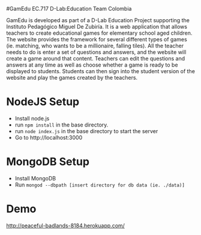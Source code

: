 #GamEdu
EC.717 D-Lab:Education
Team Colombia

GamEdu is developed as part of a D-Lab Education Project supporting the Instituto Pedagógico Miguel De Zubiría. It is a web application that allows teachers to create educational games for elementary school aged children. The website provides the framework for several different types of games (ie. matching, who wants to be a millionaire, falling tiles). All the teacher needs to do is enter a set of questions and answers, and the website will create a game around that content. Teachers can edit the questions and answers at any time as well as choose whether a game is ready to be displayed to students. Students can then sign into the student version of the website and play the games created by the teachers.

# NodeJS Setup

* Install node.js
* run `npm install` in the base directory.
* run `node index.js` in the base directory to start the server
* Go to http://localhost:3000 

# MongoDB Setup
* Install MongoDB
* Run `mongod --dbpath [insert directory for db data (ie. ./data)]`

# Demo
http://peaceful-badlands-8184.herokuapp.com/


